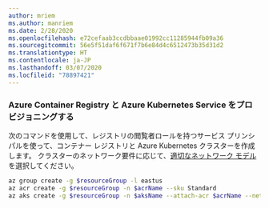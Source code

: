 ```yaml
---
author: mriem
ms.author: manriem
ms.date: 2/28/2020
ms.openlocfilehash: e72cefaab3ccdbbaae01992cc11285944fb09a36
ms.sourcegitcommit: 56e5f51daf6f671f7b6e84d4c6512473b35d31d2
ms.translationtype: HT
ms.contentlocale: ja-JP
ms.lasthandoff: 03/07/2020
ms.locfileid: "78897421"
---
```

### <a name="provision-azure-container-registry-and-azure-kubernetes-service"></a>Azure Container Registry と Azure Kubernetes Service をプロビジョニングする

次のコマンドを使用して、レジストリの閲覧者ロールを持つサービス プリンシパルを使って、コンテナー レジストリと Azure Kubernetes クラスターを作成します。 クラスターのネットワーク要件に応じて、[適切なネットワーク モデル](/azure/aks/operator-best-practices-network#choose-the-appropriate-network-model)を選択してください。

```bash
az group create -g $resourceGroup -l eastus
az acr create -g $resourceGroup -n $acrName --sku Standard
az aks create -g $resourceGroup -n $aksName --attach-acr $acrName --network-plugin azure
```

